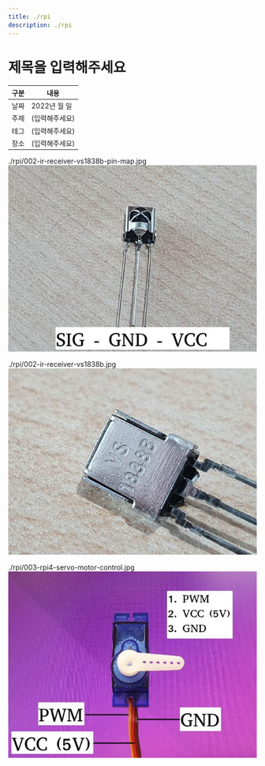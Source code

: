```yaml
---
title: ./rpi
description: ./rpi
---
```



제목을 입력해주세요
===


|구분|내용|
|---|---|
|날짜|2022년 월 일|
|주제|(입력해주세요)|
|테그|(입력해주세요)|
|장소|(입력해주세요)|


./rpi/002-ir-receiver-vs1838b-pin-map.jpg
![이미지](002-ir-receiver-vs1838b-pin-map.jpg)


./rpi/002-ir-receiver-vs1838b.jpg
![이미지](002-ir-receiver-vs1838b.jpg)


./rpi/003-rpi4-servo-motor-control.jpg
![이미지](003-rpi4-servo-motor-control.jpg)


